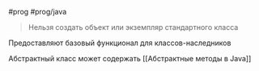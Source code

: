 #prog #prog/java 

> Нельзя создать объект или экземпляр стандартного класса

Предоставляют базовый функционал для классов-наследников

Абстрактный класс может содержать [[Абстрактные методы в Java]]

